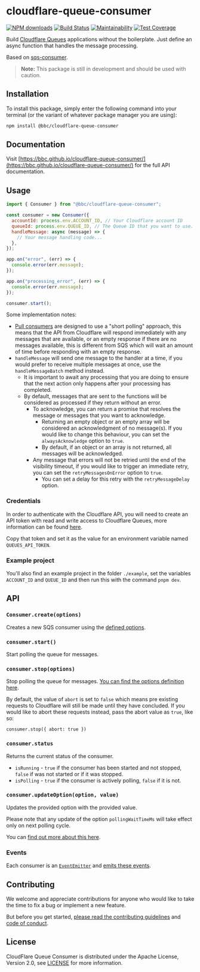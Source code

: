 # cloudflare-queue-consumer

[![NPM downloads](https://img.shields.io/npm/dm/@bbc/cloudflare-queue-consumer.svg?style=flat)](https://npmjs.org/package/@bbc/cloudflare-queue-consumer)
[![Build Status](https://github.com/bbc/cloudflare-queue-consumer/actions/workflows/test.yml/badge.svg?branch=main)](https://github.com/bbc/cloudflare-queue-consumer/actions/workflows/test.yml)
[![Maintainability](https://api.codeclimate.com/v1/badges/16ec3f59e73bc898b7ff/maintainability)](https://codeclimate.com/github/bbc/cloudflare-queue-consumer/maintainability)
[![Test Coverage](https://api.codeclimate.com/v1/badges/16ec3f59e73bc898b7ff/test_coverage)](https://codeclimate.com/github/bbc/cloudflare-queue-consumer/test_coverage)

Build [Cloudflare Queues](https://developers.cloudflare.com/queues/) applications without the boilerplate. Just define an async function that handles the message processing.

Based on [sqs-consumer](https://github.com/bbc/sqs-consumer).

> **Note:** This package is still in development and should be used with caution.

## Installation

To install this package, simply enter the following command into your terminal (or the variant of whatever package manager you are using):

```bash
npm install @bbc/cloudflare-queue-consumer
```

## Documentation

Visit [https://bbc.github.io/cloudflare-queue-consumer/](https://bbc.github.io/cloudflare-queue-consumer/) for the full API documentation.

## Usage

```js
import { Consumer } from "@bbc/cloudflare-queue-consumer";

const consumer = new Consumer({
  accountId: process.env.ACCOUNT_ID, // Your Cloudflare account ID
  queueId: process.env.QUEUE_ID, // The Queue ID that you want to use.
  handleMessage: async (message) => {
    // Your message handling code...
  },
});

app.on("error", (err) => {
  console.error(err.message);
});

app.on("processing_error", (err) => {
  console.error(err.message);
});

consumer.start();
```

Some implementation notes:

- [Pull consumers](https://developers.cloudflare.com/queues/reference/pull-consumers/) are designed to use a "short polling" approach, this means that the API from Cloudflare will respond immediately with any messages that are available, or an empty response if there are no messages available, this is different from SQS which will wait an amount of time before responding with an empty response.
- `handleMessage` will send one message to the handler at a time, if you would prefer to receive multiple messages at once, use the `handleMessageBatch` method instead.
  - It is important to await any processing that you are doing to ensure that the next action only happens after your processing has completed.
  - By default, messages that are sent to the functions will be considered as processed if they return without an error.
    - To acknowledge, you can return a promise that resolves the message or messages that you want to acknowledge.
      - Returning an empty object or an empty array will be considered an acknowledgment of no message(s). If you would like to change this behaviour, you can set the `alwaysAcknowledge` option to `true`.
      - By default, if an object or an array is not returned, all messages will be acknowledged.
    - Any message that errors will not be retried until the end of the visibility timeout, if you would like to trigger an immediate retry, you can set the `retryMessagesOnError` option to `true`.
      - You can set a delay for this retry with the `retryMessageDelay` option.

### Credentials

In order to authenticate with the Cloudflare API, you will need to create an API token with read and write access to Cloudflare Queues, more information can be found [here](https://developers.cloudflare.com/queues/reference/pull-consumers/#create-api-tokens).

Copy that token and set it as the value for an environment variable named `QUEUES_API_TOKEN`.

### Example project

You'll also find an example project in the folder `./example`, set the variables `ACCOUNT_ID` and `QUEUE_ID` and then run this with the command `pnpm dev`.

## API

### `Consumer.create(options)`

Creates a new SQS consumer using the [defined options](https://bbc.github.io/cloudflare-queue-consumer/interfaces/ConsumerOptions.html).

### `consumer.start()`

Start polling the queue for messages.

### `consumer.stop(options)`

Stop polling the queue for messages. [You can find the options definition here](https://bbc.github.io/cloudflare-queue-consumerinterfaces/StopOptions.html).

By default, the value of `abort` is set to `false` which means pre existing requests to Cloudflare will still be made until they have concluded. If you would like to abort these requests instead, pass the abort value as `true`, like so:

`consumer.stop({ abort: true })`

### `consumer.status`

Returns the current status of the consumer.

- `isRunning` - `true` if the consumer has been started and not stopped, `false` if was not started or if it was stopped.
- `isPolling` - `true` if the consumer is actively polling, `false` if it is not.

### `consumer.updateOption(option, value)`

Updates the provided option with the provided value.

Please note that any update of the option `pollingWaitTimeMs` will take effect only on next polling cycle.

You can [find out more about this here](https://bbc.github.io/cloudflare-queue-consumer/classes/Consumer.html#updateOption).

### Events

Each consumer is an [`EventEmitter`](https://nodejs.org/api/events.html) and [emits these events](https://bbc.github.io/cloudflare-queue-consumer/interfaces/Events.html).

## Contributing

We welcome and appreciate contributions for anyone who would like to take the time to fix a bug or implement a new feature.

But before you get started, [please read the contributing guidelines](https://github.com/bbc/cloudflare-queue-consumer/blob/main/.github/CONTRIBUTING.md) and [code of conduct](https://github.com/bbc/cloudflare-queue-consumer/blob/main/.github/CODE_OF_CONDUCT.md).

## License

CloudFlare Queue Consumer is distributed under the Apache License, Version 2.0, see [LICENSE](https://github.com/bbc/cloudflare-queue-consumer/blob/main/LICENSE) for more information.
